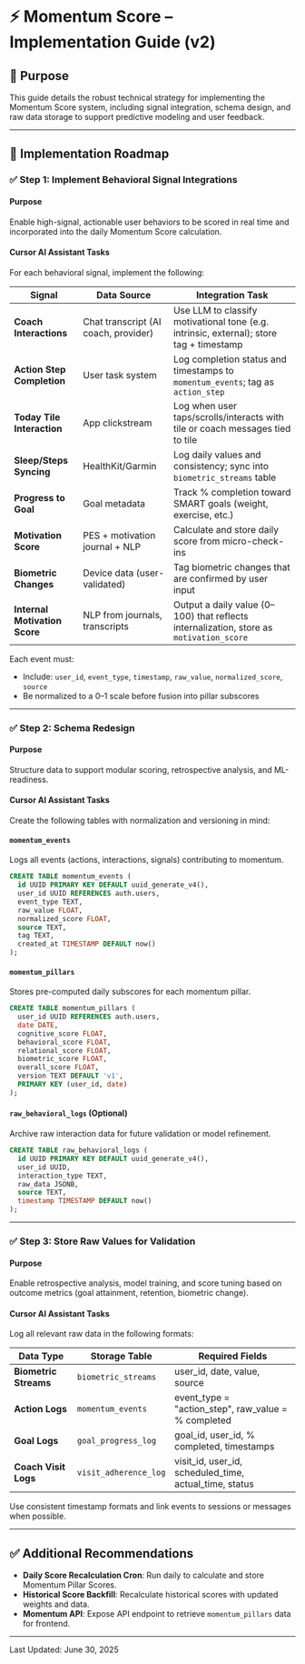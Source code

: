 # ⚡ Momentum Score – Implementation Guide (v2)

## 🎯 Purpose

This guide details the robust technical strategy for implementing the Momentum Score system, including signal integration, schema design, and raw data storage to support predictive modeling and user feedback.

---

## 🧭 Implementation Roadmap

### ✅ Step 1: Implement Behavioral Signal Integrations

#### Purpose
Enable high-signal, actionable user behaviors to be scored in real time and incorporated into the daily Momentum Score calculation.

#### Cursor AI Assistant Tasks

For each behavioral signal, implement the following:

| Signal | Data Source | Integration Task |
|--------|-------------|------------------|
| **Coach Interactions** | Chat transcript (AI coach, provider) | Use LLM to classify motivational tone (e.g. intrinsic, external); store tag + timestamp |
| **Action Step Completion** | User task system | Log completion status and timestamps to `momentum_events`; tag as `action_step` |
| **Today Tile Interaction** | App clickstream | Log when user taps/scrolls/interacts with tile or coach messages tied to tile |
| **Sleep/Steps Syncing** | HealthKit/Garmin | Log daily values and consistency; sync into `biometric_streams` table |
| **Progress to Goal** | Goal metadata | Track % completion toward SMART goals (weight, exercise, etc.) |
| **Motivation Score** | PES + motivation journal + NLP | Calculate and store daily score from micro-check-ins |
| **Biometric Changes** | Device data (user-validated) | Tag biometric changes that are confirmed by user input |
| **Internal Motivation Score** | NLP from journals, transcripts | Output a daily value (0–100) that reflects internalization, store as `motivation_score` |

Each event must:
- Include: `user_id`, `event_type`, `timestamp`, `raw_value`, `normalized_score`, `source`
- Be normalized to a 0–1 scale before fusion into pillar subscores

---

### ✅ Step 2: Schema Redesign

#### Purpose
Structure data to support modular scoring, retrospective analysis, and ML-readiness.

#### Cursor AI Assistant Tasks

Create the following tables with normalization and versioning in mind:

#### `momentum_events`
Logs all events (actions, interactions, signals) contributing to momentum.

```sql
CREATE TABLE momentum_events (
  id UUID PRIMARY KEY DEFAULT uuid_generate_v4(),
  user_id UUID REFERENCES auth.users,
  event_type TEXT,
  raw_value FLOAT,
  normalized_score FLOAT,
  source TEXT,
  tag TEXT,
  created_at TIMESTAMP DEFAULT now()
);
```

#### `momentum_pillars`
Stores pre-computed daily subscores for each momentum pillar.

```sql
CREATE TABLE momentum_pillars (
  user_id UUID REFERENCES auth.users,
  date DATE,
  cognitive_score FLOAT,
  behavioral_score FLOAT,
  relational_score FLOAT,
  biometric_score FLOAT,
  overall_score FLOAT,
  version TEXT DEFAULT 'v1',
  PRIMARY KEY (user_id, date)
);
```

#### `raw_behavioral_logs` (Optional)
Archive raw interaction data for future validation or model refinement.

```sql
CREATE TABLE raw_behavioral_logs (
  id UUID PRIMARY KEY DEFAULT uuid_generate_v4(),
  user_id UUID,
  interaction_type TEXT,
  raw_data JSONB,
  source TEXT,
  timestamp TIMESTAMP DEFAULT now()
);
```

---

### ✅ Step 3: Store Raw Values for Validation

#### Purpose
Enable retrospective analysis, model training, and score tuning based on outcome metrics (goal attainment, retention, biometric change).

#### Cursor AI Assistant Tasks

Log all relevant raw data in the following formats:

| Data Type | Storage Table | Required Fields |
|-----------|---------------|-----------------|
| **Biometric Streams** | `biometric_streams` | user_id, date, value, source |
| **Action Logs** | `momentum_events` | event_type = "action_step", raw_value = % completed |
| **Goal Logs** | `goal_progress_log` | goal_id, user_id, % completed, timestamps |
| **Coach Visit Logs** | `visit_adherence_log` | visit_id, user_id, scheduled_time, actual_time, status |

Use consistent timestamp formats and link events to sessions or messages when possible.

---

## ✅ Additional Recommendations

- **Daily Score Recalculation Cron**: Run daily to calculate and store Momentum Pillar Scores.
- **Historical Score Backfill**: Recalculate historical scores with updated weights and data.
- **Momentum API**: Expose API endpoint to retrieve `momentum_pillars` data for frontend.

---

Last Updated: June 30, 2025
